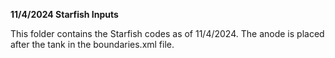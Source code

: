 **11/4/2024 Starfish Inputs**

This folder contains the Starfish codes as of 11/4/2024. The anode is placed after the tank in the boundaries.xml file.
